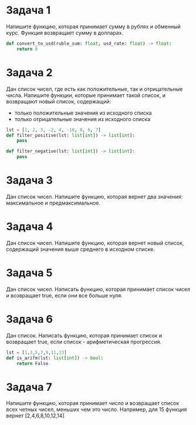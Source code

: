 # Задача 1

Напишите функцию, которая принимает сумму в рублях и обменный курс. Функция возвращает сумму в долларах.

```python
def convert_to_usd(ruble_sum: float, usd_rate: float) -> float:
    return 0
```

# Задача 2
Дан список чисел, где есть как положительные, так и отрицательные числа. Напишите функции, которые принимает такой список, и возвращают новый список, содержащий:
 - только положительные значения из исходного списка
 - только отрицательные значения из исходного списка

```python
lst = [1, 2, 3, -2, 4, -10, 8, 6, 7]
def filter_positive(lst: list[int]) -> list[int]:
    pass

def filter_negative(lst: list[int]) -> list[int]:
    pass
```

# Задача 3

Дан список чисел. Напишите функцию, которая вернет два значения: максимальное и предмаксимальное.


# Задача 4
Дан список чисел. Напишите функцию, которая вернет новый список, содержащий значения выше среднего в исходном списке.


# Задача 5
Дан список чисел. Написать функцию, которая принимает список чисел и возвращает true, если они все больше нуля.


# Задача 6
Дан список. Написать функцию, которая принимает список и возвращает true, если список - арифметическая прогрессия.
```python
lst = [1,3,5,7,9,11,13]
def is_arifm(lst: list[int]) -> bool:
    return False
```

# Задача 7
Напишите функцию, которая принимает число и возвращает список всех четных чисел, меньших чем это число.
Например, для 15 функция вернет [2,4,6,8,10,12,14]

